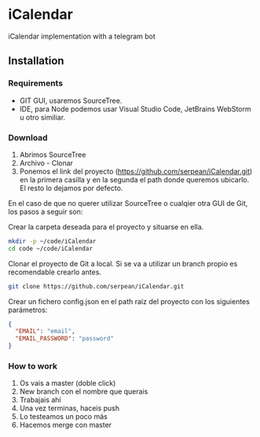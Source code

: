 # iCalendar
iCalendar implementation with a telegram bot

## Installation

### Requirements

* GIT GUI, usaremos SourceTree.
* IDE, para Node podemos usar Visual Studio Code, JetBrains WebStorm u otro similiar.

### Download

1. Abrimos SourceTree
1. Archivo - Clonar
1. Ponemos el link del proyecto (https://github.com/serpean/iCalendar.git) en la primera casilla y en la segunda el path donde queremos ubicarlo. El resto lo dejamos por defecto.

En el caso de que no querer utilizar SourceTree o cualqier otra GUI de Git, los pasos a seguir son:

Crear la carpeta deseada para el proyecto y situarse en ella.
```bash
mkdir -p ~/code/iCalendar
cd code ~/code/iCalendar
```

Clonar el proyecto de Git a local. Si se va a utilizar un branch propio es recomendable crearlo antes.
```bash
git clone https://github.com/serpean/iCalendar.git
```

Crear un fichero config.json en el path raíz del proyecto con los siguientes parámetros:
```json
{
  "EMAIL": "email",
  "EMAIL_PASSWORD": "password"
}

```

### How to work

1. Os vais a master (doble click)
1. New branch con el nombre que querais
1. Trabajais ahí
1. Una vez terminas, haceis push
1. Lo testeamos un poco más
1. Hacemos merge con master
